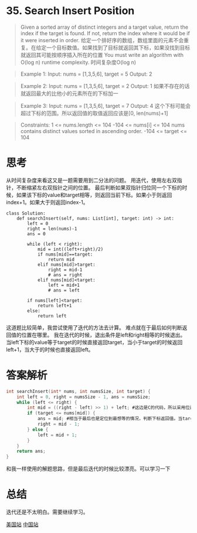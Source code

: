 # 35. Search Insert Position
>Given a sorted array of distinct integers and a target value, return the index if the target is found. If not, return the index where it would be if it were inserted in order.
给定一个排好序的数组，数组里面的元素不会重复。在给定一个目标数值。如果找到了目标就返回其下标，如果没找到目标就返回其可能按顺序插入所在的位置
You must write an algorithm with O(log n) runtime complexity.
时间复杂度O(log n)

>Example 1:
Input: nums = [1,3,5,6], target = 5
Output: 2

>Example 2:
Input: nums = [1,3,5,6], target = 2
Output: 1
如果不存在的话就返回最大的比他小的元素所在的下标加一

>Example 3:
Input: nums = [1,3,5,6], target = 7
Output: 4
 这个下标可能会超过下标的范围。所以返回值的取值返回应该是[0, len(nums)+1]

>Constraints:
1 <= nums.length <= 104
-104 <= nums[i] <= 104
nums contains distinct values sorted in ascending order.
-104 <= target <= 104
# 思考
从时间复杂度来看这又是一题需要用到二分法的问题。
用迭代，使用左右双指针，不断缩紧左右双指针之间的位置。
最后判断如果双指针归位同一个下标的时候，如果该下标的value和target相等，则返回当前下标。如果小于则返回index+1。如果大于则返回index-1。
```python3
class Solution:
    def searchInsert(self, nums: List[int], target: int) -> int:
        left = 0
        right = len(nums)-1
        ans = 0
        
        while (left < right):
            mid = int((left+right)/2)
            if nums[mid]==target:
                return mid
            elif nums[mid]>target:
                right = mid-1
                # ans = right
            elif nums[mid]<target:
                left = mid+1
                # ans = left
        
        if nums[left]<target:
            return left+1
        else:
            return left
```
这道题比较简单，我尝试使用了迭代的方法去计算。
难点就在于最后如何判断返回值的位置在哪里。
我在迭代的时候，退出条件是left和right相等的时候退出。
当left下标的value等于target的时候直接返回target，当小于target的时候返回left+1，当大于的时候也直接返回left。
# 答案解析
```C
int searchInsert(int* nums, int numsSize, int target) {
    int left = 0, right = numsSize - 1, ans = numsSize;
    while (left <= right) {
        int mid = ((right - left) >> 1) + left; #这边是C的代码，所以采用位运算达到整除的效果，比较好
        if (target <= nums[mid]) {
            ans = mid; #相当于最后也是定位到最想等的情况，判断下标返回值。当target小于mid元素的时候，记录mid。就相当于每次更新了最右可能位置的index
            right = mid - 1;
        } else {
            left = mid + 1;
        }
    }
    return ans;
}
```
和我一样使用的解题思路，但是最后迭代的时候比较漂亮。可以学习一下
# 总结
迭代还是不太明白。需要继续学习。

[美国站](https://leetcode.com/problems/search-insert-position/solution/)
[中国站](https://leetcode-cn.com/problems/search-insert-position/solution/sou-suo-cha-ru-wei-zhi-by-leetcode-solution/)
